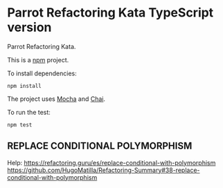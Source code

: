 Parrot Refactoring Kata TypeScript version
==========================================

Parrot Refactoring Kata.

This is a [npm](https://www.npmjs.com/) project.

To install dependencies:

    npm install

The project uses [Mocha](https://mochajs.org/) and [Chai](https://www.chaijs.com/).

To run the test:

    npm test

## REPLACE CONDITIONAL POLYMORPHISM
Help:   https://refactoring.guru/es/replace-conditional-with-polymorphism
        https://github.com/HugoMatilla/Refactoring-Summary#38-replace-conditional-with-polymorphism
        

